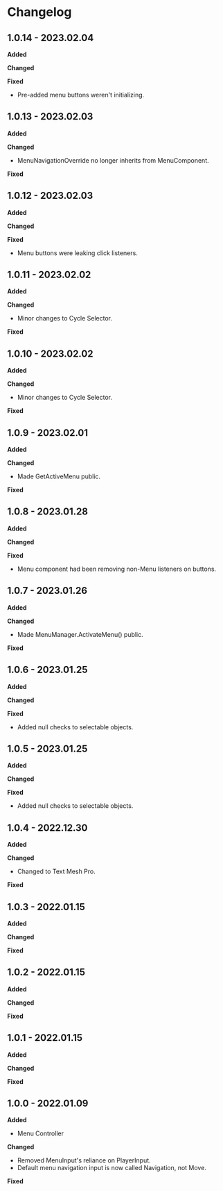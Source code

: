 # Changelog

## 1.0.14 - 2023.02.04

**Added**

**Changed**

**Fixed**

* Pre-added menu buttons weren't initializing.

## 1.0.13 - 2023.02.03

**Added**

**Changed**

* MenuNavigationOverride no longer inherits from MenuComponent.

**Fixed**

## 1.0.12 - 2023.02.03

**Added**

**Changed**

**Fixed**

* Menu buttons were leaking click listeners.

## 1.0.11 - 2023.02.02

**Added**

**Changed**

* Minor changes to Cycle Selector.

**Fixed**

## 1.0.10 - 2023.02.02

**Added**

**Changed**

* Minor changes to Cycle Selector.

**Fixed**

## 1.0.9 - 2023.02.01

**Added**

**Changed**

* Made GetActiveMenu public.

**Fixed**

## 1.0.8 - 2023.01.28

**Added**

**Changed**

**Fixed**

* Menu component had been removing non-Menu listeners on buttons.

## 1.0.7 - 2023.01.26

**Added**

**Changed**

* Made MenuManager.ActivateMenu() public.

**Fixed**

## 1.0.6 - 2023.01.25

**Added**

**Changed**

**Fixed**

* Added null checks to selectable objects.

## 1.0.5 - 2023.01.25

**Added**

**Changed**

**Fixed**

* Added null checks to selectable objects.

## 1.0.4 - 2022.12.30

**Added**

**Changed**

* Changed to Text Mesh Pro.

**Fixed**

## 1.0.3 - 2022.01.15

**Added**

**Changed**

**Fixed**

## 1.0.2 - 2022.01.15

**Added**

**Changed**

**Fixed**

## 1.0.1 - 2022.01.15

**Added**

**Changed**

**Fixed**

## 1.0.0 - 2022.01.09

**Added**

* Menu Controller

**Changed**

* Removed MenuInput's reliance on PlayerInput.
* Default menu navigation input is now called Navigation, not Move.

**Fixed**
